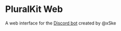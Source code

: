 # PluralKit Web

A web interface for the [Discord bot](https://github.com/xSke/PluralKit) created by @xSke